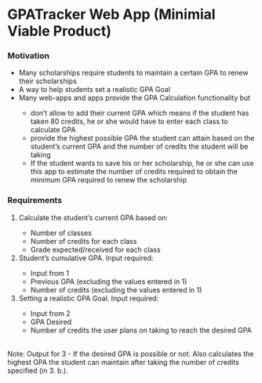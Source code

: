 # GPATracker Web App (Minimial Viable Product)

### Motivation

<ul>
  <li>Many scholarships require students to maintain a certain GPA to renew their scholarships</li>
  <li>A way to help students set a realistic GPA Goal</li>
  <li>Many web-apps and apps provide the GPA Calculation functionality but</li>
  <ul>
    <li>don’t allow to add their current GPA which means if the student has taken 80 credits, he or she would have to enter each class to calculate GPA</li>
    <li>provide the highest possible GPA the student can attain based on the student’s current GPA and the number of credits the student will be taking</li>
    <li>If the student wants to save his or her scholarship, he or she can use this app to estimate the number of credits required to obtain the minimum GPA required to renew the scholarship</li>
  </ul>
</ul>

### Requirements
<ol>
  <li>Calculate the student’s current GPA based on:</li>
  <ul>
    <li>Number of classes</li>
    <li>Number of credits for each class</li>
    <li>Grade expected/received for each class</li>
  </ul>
  
  <li>Student’s cumulative GPA. Input required:</li>
  <ul>
    <li>Input from 1</li>
    <li>Previous GPA (excluding the values entered in 1)</li>
    <li>Number of credits (excluding the values entered in 1)</li>
  </ul>
  
  <li>Setting a realistic GPA Goal. Input required:</li>
  <ul>
    <li>Input from 2</li>
    <li>GPA Desired</li>
    <li>Number of credits the user plans on taking to reach the desired GPA</li>
  </ul>
</ol>
<br/>
Note: Output for 3 - If the desired GPA is possible or not. Also calculates the highest GPA the student can maintain after taking the number of credits specified (in 3. b.).

  
  

